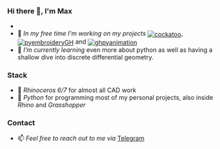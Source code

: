 ### Hi there 👋, I'm Max

- 
- 🔭 *In my free time I'm working on my projects* <a href="https://github.com/fstwn/cockatoo"><img src="https://img.shields.io/badge/-cockatoo-000605?logo=github" alt="cockatoo" align="center"/></a>, <a href="https://github.com/fstwn/pyembroideryGH"><img src="https://img.shields.io/badge/-pyembroideryGH-000605?logo=github" alt="pyembroideryGH" align="center"/></a> and <a href="https://github.com/fstwn/ghpyanimation"><img src="https://img.shields.io/badge/-ghpyanimation-000605?logo=github" alt="ghpyanimation" align="center"/></a>
- 🌱 *I’m currently learning* even more about python as well as having a shallow dive into discrete differential geometry.

### Stack

- :rhinoceros: *Rhinoceros 6/7* for almost all CAD work
- :snake: *Python* for programming most of my personal projects, also inside *Rhino* and *Grasshopper*

### Contact

- 📫 *Feel free to reach out to me via* <a href="https://t.me/fstwn/">Telegram</a>

<!--
**fstwn/fstwn** is a ✨ _special_ ✨ repository because its `README.md` (this file) appears on your GitHub profile.

Here are some ideas to get you started:

- 👯 I’m looking to collaborate on ...
- 🤔 I’m looking for help with ...
- 💬 Ask me about ...
- 📫 How to reach me: ...
- 😄 Pronouns: ...
- ⚡ Fun fact: ...

n :snake: to script Rhino :rhinoceros: a

-->
